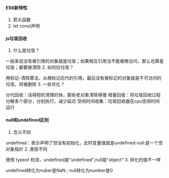 
#### ES6新特性
1. 箭头函数
2. let const声明


#### js垃圾回收
1. 什么是垃圾？

一般来说没有被引用的对象就是垃圾；如果相互引用当不能被根访问，那么也算是垃圾；都要被清除
2. 如何捡垃圾？

用标记-清除算法，从根标记后代的引用，最后没有被标记的对象就是不可访问的垃圾，将被删除
3. 一些优化？

分代回收：活得短的清理的快，那些老对象清除得慢
增量回收：将垃圾回收过程分解多个部分，分别执行，减少延迟
空闲时间收集：垃圾回收器在cpu空闲时间运行

#### null和undefined区别
1. 含义不同

undefined：表示声明了但没有初始化，此时变量值就是undefined
null:是一个空对象指针
2. 类型不同

使用 typeof 检测，undefined是"undefined",null是"object"
3. 转化的值不一样

undefined转化为nuber是NaN ; null转化为number是0
